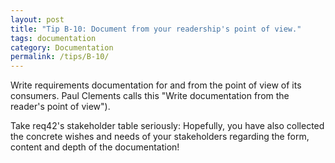 ```yaml
---
layout: post
title: "Tip B-10: Document from your readership's point of view."
tags: documentation
category: Documentation
permalink: /tips/B-10/
---
```


Write requirements documentation for and from the point of view of its consumers. Paul Clements calls this "Write documentation from the reader's point of view"). 

Take req42's stakeholder table seriously: Hopefully, you have also collected the concrete wishes and needs of your stakeholders regarding the form, content and depth of the documentation!
